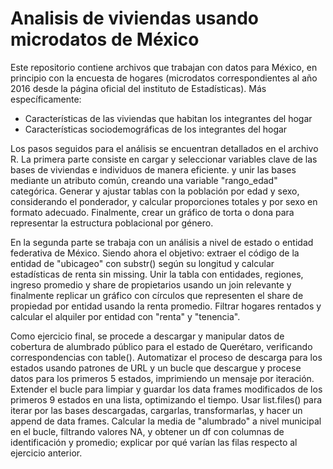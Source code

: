# Analisis de viviendas usando microdatos de México

Este repositorio contiene archivos que trabajan con datos para México, en principio con la encuesta de hogares (microdatos correspondientes al año 2016 desde la
página oficial del instituto de Estadísticas). Más específicamente: 
- Características de las viviendas que habitan los integrantes del hogar
- Características sociodemográficas de los integrantes del hogar

Los pasos seguidos para el análisis se encuentran detallados en el archivo R. La primera parte consiste en cargar y seleccionar variables clave de las bases de viviendas e individuos de manera eficiente.  y unir las bases mediante un atributo común, creando una variable "rango_edad" categórica. Generar y ajustar tablas con la población por edad y sexo, considerando el ponderador, y calcular proporciones totales y por sexo en formato adecuado. Finalmente, crear un gráfico de torta o dona para representar la estructura poblacional por género.

En la segunda parte se trabaja con un análisis a nivel de estado o entidad federativa de México. Siendo ahora el objetivo: extraer el código de la entidad de "ubicageo" con substr() según su longitud y calcular estadísticas de renta  sin missing. Unir la tabla con entidades, regiones, ingreso promedio y share de propietarios usando un join relevante y finalmente replicar un gráfico con círculos que representen el share de propiedad por entidad usando  la renta promedio. Filtrar hogares rentados y calcular el alquiler por entidad con "renta" y "tenencia".

Como ejercicio final, se procede a descargar y manipular datos de cobertura de alumbrado público para el estado de Querétaro, verificando correspondencias con table(). Automatizar el proceso de descarga para los estados usando patrones de URL y un bucle que descargue y procese datos para los primeros 5 estados, imprimiendo un mensaje por iteración. Extender el bucle para limpiar y guardar los data frames modificados de los primeros 9 estados en una lista, optimizando el tiempo. Usar list.files() para iterar por las bases descargadas, cargarlas, transformarlas, y hacer un append de data frames. Calcular la media de "alumbrado" a nivel municipal en el bucle, filtrando valores NA, y obtener un df con columnas de identificación y promedio; explicar por qué varían las filas respecto al ejercicio anterior.



